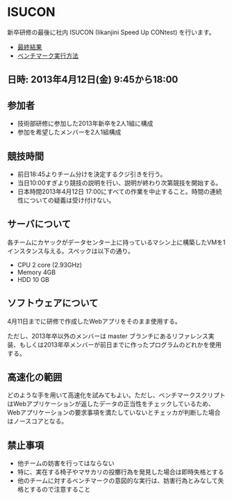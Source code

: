 # ISUCON

新卒研修の最後に社内 ISUCON (Iikanjini Speed Up CONtest) を行います。

* [最終結果](result.md)
* [ベンチマーク実行方法](benchmark.md)

## 日時: 2013年4月12日(金) 9:45から18:00

## 参加者

* 技術部研修に参加した2013年新卒を2人1組に構成
* 参加を希望したメンバーを2人1組構成

## 競技時間

* 前日18:45よりチーム分けを決定するクジ引きを行う。
* 当日10:00すぎより競技の説明を行い、説明が終わり次第競技を開始する。
* 日本時間2013年4月12日 17:00にすべての作業を中止すること。時間の連続性についての疑義は受け付けない。

## サーバについて

各チームにカヤックがデータセンター上に持っているマシン上に構築したVMを1インスタンス与える。スペックは以下の通り。

* CPU 2 core (2.93GHz)
* Memory 4GB
* HDD 10 GB

## ソフトウェアについて

4月11日までに研修で作成したWebアプリをそのまま使用する。

ただし、2013年卒以外のメンバーは master ブランチにあるリファレンス実装、もしくは2013年卒メンバーが前日までに作ったプログラムのどれかを使用する。

## 高速化の範囲

どのような手を用いて高速化を試みてもよい。ただし、ベンチマークスクリプトはWebアプリケーションが返したデータの正当性をチェックしているため、Webアプリケーションの要求事項を満たしていないとチェッカが判断した場合はノースコアとなる。

## 禁止事項

* 他チームの妨害を行ってはならない
* 特に、実在する椅子やマサカリの投擲行為を発見した場合は即時失格とする
* 他のチームに対するベンチマークの意図的な実行は、妨害行為とみなして失格とするので注意すること
